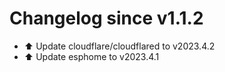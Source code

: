 # Changelog since v1.1.2
- ⬆️ Update cloudflare/cloudflared to v2023.4.2 
- ⬆️ Update esphome to v2023.4.1 
